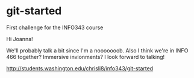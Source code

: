 # git-started
First challenge for the INFO343 course

Hi Joanna!

We'll probably talk a bit since I'm a nooooooob. Also I think we're in INFO 466 together? Immersive invionments? I look forward to talking!

http://students.washington.edu/chrisli8/info343/git-started